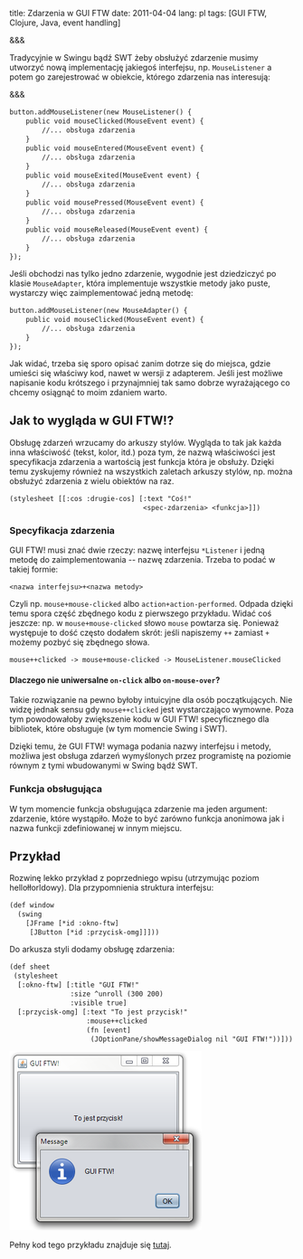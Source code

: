 title: Zdarzenia w GUI FTW
date: 2011-04-04
lang: pl
tags: [GUI FTW, Clojure, Java, event handling]

&&&

Tradycyjnie w Swingu bądź SWT żeby obsłużyć zdarzenie musimy utworzyć
nową implementację jakiegoś interfejsu, np. `MouseListener` a potem
go zarejestrować w obiekcie, którego zdarzenia nas interesują:

&&&

    button.addMouseListener(new MouseListener() {
        public void mouseClicked(MouseEvent event) {
            //... obsługa zdarzenia
        }
        public void mouseEntered(MouseEvent event) {
            //... obsługa zdarzenia
        }
        public void mouseExited(MouseEvent event) {
            //... obsługa zdarzenia
        }
        public void mousePressed(MouseEvent event) {
            //... obsługa zdarzenia
        }
        public void mouseReleased(MouseEvent event) {
            //... obsługa zdarzenia
        }
    });

Jeśli obchodzi nas tylko jedno zdarzenie, wygodnie jest dziedziczyć po
klasie `MouseAdapter`, która implementuje wszystkie metody jako puste,
wystarczy więc zaimplementować jedną metodę:

    button.addMouseListener(new MouseAdapter() {
        public void mouseClicked(MouseEvent event) {
            //... obsługa zdarzenia
        }
    });

Jak widać, trzeba się sporo opisać zanim dotrze się do miejsca, gdzie
umieści się właściwy kod, nawet w wersji z adapterem. Jeśli jest
możliwe napisanie kodu krótszego i przynajmniej tak samo dobrze
wyrażającego co chcemy osiągnąć to moim zdaniem warto.

## Jak to wygląda w GUI FTW!?

Obsługę zdarzeń wrzucamy do arkuszy stylów. Wygląda to tak jak każda
inna właściwość (tekst, kolor, itd.) poza tym, że nazwą właściwości
jest specyfikacja zdarzenia a wartością jest funkcja która je obsłuży.
Dzięki temu zyskujemy również na wszystkich zaletach arkuszy stylów,
np. można obsłużyć zdarzenia z wielu obiektów na raz.

    (stylesheet [[:cos :drugie-cos] [:text "Coś!"
                                     <spec-zdarzenia> <funkcja>]])

### Specyfikacja zdarzenia

GUI FTW! musi znać dwie rzeczy: nazwę interfejsu `*Listener` i jedną
metodę do zaimplementowania -- nazwę zdarzenia. Trzeba to podać w
takiej formie:

    <nazwa interfejsu>+<nazwa metody>

Czyli np. `mouse+mouse-clicked` albo
`action+action-performed`. Odpada dzięki temu spora część zbędnego
kodu z pierwszego przykładu. Widać coś jeszcze: np. w
`mouse+mouse-clicked` słowo `mouse` powtarza się. Ponieważ występuje
to dość często dodałem skrót: jeśli napiszemy `++` zamiast `+` możemy
pozbyć się zbędnego słowa.

    mouse++clicked -> mouse+mouse-clicked -> MouseListener.mouseClicked

#### Dlaczego nie uniwersalne `on-click` albo `on-mouse-over`?

Takie rozwiązanie na pewno byłoby intuicyjne dla osób
początkujących. Nie widzę jednak sensu gdy `mouse++clicked` jest
wystarczająco wymowne. Poza tym powodowałoby zwiększenie kodu w GUI
FTW! specyficznego dla bibliotek, które obsługuje (w tym momencie
Swing i SWT).

Dzięki temu, że GUI FTW! wymaga podania nazwy interfejsu i metody,
możliwa jest obsługa zdarzeń wymyślonych przez programistę na poziomie
równym z tymi wbudowanymi w Swing bądź SWT.

### Funkcja obsługująca

W tym momencie funkcja obsługująca zdarzenie ma jeden argument:
zdarzenie, które wystąpiło. Może to być zarówno funkcja anonimowa jak
i nazwa funkcji zdefiniowanej w innym miejscu.

## Przykład

Rozwinę lekko przykład z poprzedniego wpisu (utrzymując poziom
hellołłorldowy). Dla przypomnienia struktura interfejsu:

    (def window
      (swing
        [JFrame [*id :okno-ftw]
         [JButton [*id :przycisk-omg]]]))

Do arkusza styli dodamy obsługę zdarzenia:

    (def sheet
     (stylesheet
      [:okno-ftw] [:title "GUI FTW!"
                   :size ^unroll (300 200)
                   :visible true]
      [:przycisk-omg] [:text "To jest przycisk!"
                       :mouse++clicked
                       (fn [event]
                        (JOptionPane/showMessageDialog nil "GUI FTW!"))]))

![Prosty przykład podpięcia akcji pod przycisk](images/gui-ftw-pierwsza-akcja.png)

Pełny kod tego przykładu znajduje się [tutaj](https://github.com/santamon/GUIFTW/blob/master/src/guiftw/examples/swing/basic.clj).
